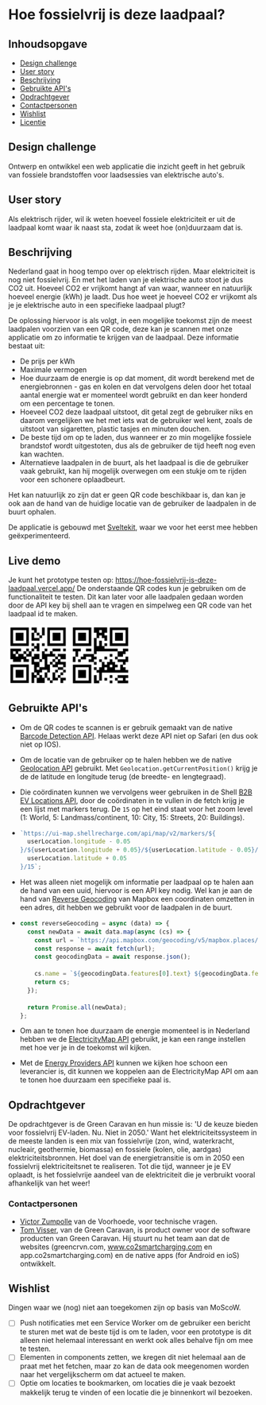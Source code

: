 # Hoe fossielvrij is deze laadpaal?

## Inhoudsopgave

- [Design challenge](#design-challenge)
- [User story](#user-story)
- [Beschrijving](#beschrijving)
- [Gebruikte API's](#gebruikte-API's)
- [Opdrachtgever](#opdrachtgever)
- [Contactpersonen](#contactpersonen)
- [Wishlist](#wishlist)
- [Licentie](#licentie)

## Design challenge

Ontwerp en ontwikkel een web applicatie die inzicht geeft in het gebruik van fossiele brandstoffen voor laadsessies van elektrische auto's.

## User story

Als elektrisch rijder, wil ik weten hoeveel fossiele elektriciteit er uit de laadpaal komt waar ik naast sta, zodat ik weet hoe (on)duurzaam dat is.

## Beschrijving

Nederland gaat in hoog tempo over op elektrisch rijden. Maar elektriciteit is nog niet fossielvrij. En met het laden van je elektrische auto stoot je dus CO2 uit. Hoeveel CO2 er vrijkomt hangt af
van waar, wanneer en natuurlijk hoeveel energie (kWh) je laadt. Dus hoe weet je hoeveel CO2 er vrijkomt als je je elektrische auto in een specifieke laadpaal plugt?

De oplossing hiervoor is als volgt, in een mogelijke toekomst zijn de meest laadpalen voorzien van een QR code, deze kan je scannen met onze applicatie om zo informatie te krijgen van de laadpaal. Deze informatie bestaat uit:

- De prijs per kWh
- Maximale vermogen
- Hoe duurzaam de energie is op dat moment, dit wordt berekend met de energiebronnen - gas en kolen en dat vervolgens delen door het totaal aantal energie wat er momenteel wordt gebruikt en dan keer honderd om een percentage te tonen.
- Hoeveel CO2 deze laadpaal uitstoot, dit getal zegt de gebruiker niks en daarom vergelijken we het met iets wat de gebruiker wel kent, zoals de uitstoot van sigaretten, plastic tasjes en minuten douchen.
- De beste tijd om op te laden, dus wanneer er zo min mogelijke fossiele brandstof wordt uitgestoten, dus als de gebruiker de tijd heeft nog even kan wachten.
- Alternatieve laadpalen in de buurt, als het laadpaal is die de gebruiker vaak gebruikt, kan hij mogelijk overwegen om een stukje om te rijden voor een schonere oplaadbeurt.

Het kan natuurlijk zo zijn dat er geen QR code beschikbaar is, dan kan je ook aan de hand van de huidige locatie van de gebruiker de laadpalen in de buurt ophalen.

De applicatie is gebouwd met [Sveltekit](https://kit.svelte.dev/), waar we voor het eerst mee hebben geëxperimenteerd.

## Live demo
Je kunt het prototype testen op: https://hoe-fossielvrij-is-deze-laadpaal.vercel.app/ De onderstaande QR codes kun je gebruiken om de functionaliteit te testen. Dit kan later voor alle laadpalen gedaan worden door de API key bij shell aan te vragen en simpelweg een QR code van het laadpaal id te maken.

<p float="left">
<img src="/assets/IMG_0715.jpg" width="24%" />
<img src="/assets/IMG_0716.jpg" width="24%" />
</p>

## Gebruikte API's

- Om de QR codes te scannen is er gebruik gemaakt van de native [Barcode Detection API](https://developer.mozilla.org/en-US/docs/Web/API/Barcode_Detection_API). Helaas werkt deze API niet op Safari (en dus ook niet op IOS).

- Om de locatie van de gebruiker op te halen hebben we de native [Geolocation API](https://developer.mozilla.org/en-US/docs/Web/API/Geolocation_API) gebruikt. Met `Geolocation.getCurrentPosition()` krijg je de de latitude en longitude terug (de breedte- en lengtegraad).

- Die coördinaten kunnen we vervolgens weer gebruiken in de Shell [B2B EV Locations API](https://developer.shell.com/api-catalog/v1.0.1/b2b-ev-locations), door de coördinaten in te vullen in de fetch krijg je een lijst met markers terug. De `15` op het eind staat voor het zoom level (1: World, 5: Landmass/continent, 10: City, 15: Streets, 20: Buildings).

- ```js
  `https://ui-map.shellrecharge.com/api/map/v2/markers/${
    userLocation.longitude - 0.05
  }/${userLocation.longitude + 0.05}/${userLocation.latitude - 0.05}/${
    userLocation.latitude + 0.05
  }/15`;
  ```

- Het was alleen niet mogelijk om informatie per laadpaal op te halen aan de hand van een uuid, hiervoor is een API key nodig. Wel kan je aan de hand van [Reverse Geocoding](https://docs.mapbox.com/api/search/geocoding/) van Mapbox een coordinaten omzetten in een adres, dit hebben we gebruikt voor de laadpalen in de buurt.

- ```js
  const reverseGeocoding = async (data) => {
    const newData = await data.map(async (cs) => {
      const url = `https://api.mapbox.com/geocoding/v5/mapbox.places/${cs.coordinates.longitude},${cs.coordinates.latitude}.json?access_token=${process.env.VITE_NAME}`;
      const response = await fetch(url);
      const geocodingData = await response.json();

      cs.name = `${geocodingData.features[0].text} ${geocodingData.features[0].address}`;
      return cs;
    });

    return Promise.all(newData);
  };
  ```

- Om aan te tonen hoe duurzaam de energie momenteel is in Nederland hebben we de [ElectricityMap API](https://app.electricitymap.org/zone/NL) gebruikt, je kan een range instellen met hoe ver je in de toekomst wil kijken.

- Met de [Energy Providers API](https://codesandbox.io/s/gc-providers-65hd8r) kunnen we kijken hoe schoon een leverancier is, dit kunnen we koppelen aan de ElectricityMap API om aan te tonen hoe duurzaam een specifieke paal is.

## Opdrachtgever

De opdrachtgever is de Green Caravan en hun missie is: 'U de keuze bieden voor fossielvrij EV-laden. Nu. Niet in 2050.'
Want het elektriciteitssysteem in de meeste landen is een mix van fossielvrije (zon, wind, waterkracht, nucleair, geothermie, biomassa) en fossiele (kolen, olie, aardgas) elektriciteitsbronnen. Het doel van de energietransitie is om in 2050 een fossielvrij elektriciteitsnet te realiseren. Tot die tijd, wanneer je je EV oplaadt, is het fossielvrije aandeel van de elektriciteit die je verbruikt vooral afhankelijk van het weer!

### Contactpersonen

- [Victor Zumpolle](https://www.linkedin.com/in/victor-zumpolle-52260b113) van de Voorhoede, voor technische vragen.
- [Tom Visser](tom.visser@gcrvn.com), van de Green Caravan, is product owner voor de software producten van Green Caravan. Hij stuurt nu het team aan dat de websites (greencrvn.com, www.co2smartcharging.com en
  app.co2smartcharging.com) en de native apps (for Android en ioS) ontwikkelt.

## Wishlist

Dingen waar we (nog) niet aan toegekomen zijn op basis van MoScoW.

- [ ] Push notificaties met een Service Worker om de gebruiker een bericht te sturen met wat de beste tijd is om te laden, voor een prototype is dit alleen niet helemaal interessant en werkt ook alles behalve fijn om mee te testen.
- [ ] Elementen in components zetten, we kregen dit niet helemaal aan de praat met het fetchen, maar zo kan de data ook meegenomen worden naar het vergelijkscherm om dat actueel te maken.
- [ ] Optie om locaties te bookmarken, om locaties die je vaak bezoekt makkelijk terug te vinden of een locatie die je binnenkort wil bezoeken.
